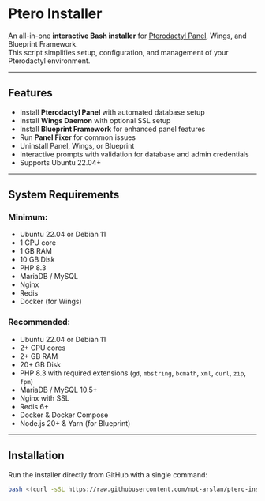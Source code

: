 # Ptero Installer

An all-in-one **interactive Bash installer** for [Pterodactyl Panel](https://pterodactyl.io), Wings, and Blueprint Framework.  
This script simplifies setup, configuration, and management of your Pterodactyl environment.

---

## Features

- Install **Pterodactyl Panel** with automated database setup
- Install **Wings Daemon** with optional SSL setup
- Install **Blueprint Framework** for enhanced panel features
- Run **Panel Fixer** for common issues
- Uninstall Panel, Wings, or Blueprint
- Interactive prompts with validation for database and admin credentials
- Supports Ubuntu 22.04+  

---

## System Requirements

### Minimum:

- Ubuntu 22.04 or Debian 11
- 1 CPU core
- 1 GB RAM
- 10 GB Disk
- PHP 8.3
- MariaDB / MySQL
- Nginx
- Redis
- Docker (for Wings)

### Recommended:

- Ubuntu 22.04 or Debian 11
- 2+ CPU cores
- 2+ GB RAM
- 20+ GB Disk
- PHP 8.3 with required extensions (`gd`, `mbstring`, `bcmath`, `xml`, `curl`, `zip`, `fpm`)
- MariaDB / MySQL 10.5+
- Nginx with SSL
- Redis 6+
- Docker & Docker Compose
- Node.js 20+ & Yarn (for Blueprint)

---

## Installation

Run the installer directly from GitHub with a single command:

```bash
bash <(curl -sSL https://raw.githubusercontent.com/not-arslan/ptero-installer/main/main-installer.sh)
